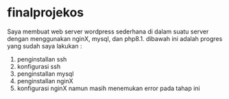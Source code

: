 # finalprojekos
Saya membuat web server wordpress sederhana di dalam suatu server dengan menggunakan nginX, mysql, dan php8.1.
dibawah ini adalah progres yang sudah saya lakukan :
1. penginstallan ssh
2. konfigurasi ssh
3. penginstallan mysql
4. penginstallan nginX
5. konfigurasi nginX namun masih menemukan error pada tahap ini
